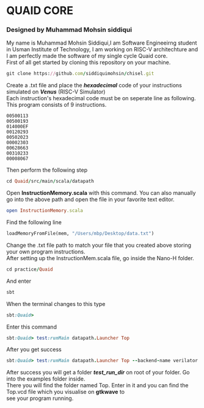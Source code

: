 # QUAID CORE
### Designed by Muhammad Mohsin siddiqui
My name is Muhammad Mohsin Siddiqui,I am Software Engineeirng student in Usman Institute of Technology, I am working on RISC-V architechture and I am perfectly made 
the software of my single cycle Quaid core. \
First of all get started by cloning this repository on your machine.  
```ruby
git clone https://github.com/siddiquimohsin/chisel.git
```
Create a .txt file and place the ***hexadecimal*** code of your instructions simulated on ***Venus*** (RISC-V Simulator)\
Each instruction's hexadecimal code must be on seperate line as following. This program consists of 9 instructions.
```
00500113
00500193
014000EF
00120293
00502023
00002303
00628663
00310233
00008067
```
Then perform the following step
```ruby
cd Quaid/src/main/scala/datapath
```
Open **InstructionMemory.scala** with this command. You can also manually go into the above path and open the file in your favorite text editor.
```ruby
open InstructionMemory.scala
```
Find the following line
``` python
loadMemoryFromFile(mem, "/Users/mbp/Desktop/data.txt")
```
Change the .txt file path to match your file that you created above storing your own program instructions.\
After setting up the InstructionMem.scala file, go inside the Nano-H folder.
```ruby
cd practice/Quaid
```
And enter
```ruby
sbt
```
When the terminal changes to this type
```ruby
sbt:Quaid>
```
Enter this command
```ruby
sbt:Quaid> test:runMain datapath.Launcher Top
```
After you get success
```ruby
sbt:Quaid> test:runMain datapath.Launcher Top --backend-name verilator
```
After success you will get a folder ***test_run_dir*** on root of your folder. Go into the examples folder inside.\
There you will find the folder named Top. Enter in it and you can find the Top.vcd file which you visualise on **gtkwave** to\
see your program running.
